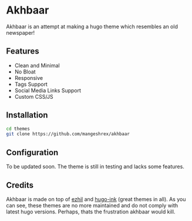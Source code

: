 
# Akhbaar

Akhbaar is an attempt at making a hugo theme which resembles an old newspaper! 

## Features 

- Clean and Minimal
- No Bloat
- Responsive 
- Tags Support
- Social Media Links Support 
- Custom CSS/JS 

## Installation

```sh 
cd themes 
git clone https://github.com/mangeshrex/akhbaar
```

## Configuration

To be updated soon. The theme is still in testing and lacks some features. 

## Credits 

Akhbaar is made on top of [ezhil](https://github.com/vividvilla/ezhil) and [hugo-ink](https://github.com/knadh/hugo-ink) (great themes in all). As you can see, these themes are no more maintained and do not comply with latest hugo versions. Perhaps, thats the frustration akhbaar would kill.
